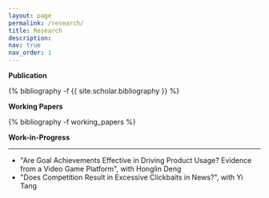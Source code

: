 ```yaml
---
layout: page
permalink: /research/
title: Research
description: 
nav: true
nav_order: 1
---
```

<!-- _pages/publications.md -->

<b>Publication</b>
<div class="publications">

{% bibliography -f {{ site.scholar.bibliography }} %}

</div>


<div class="publications">
<b>Working Papers</b>

{% bibliography -f working_papers %}

</div>


<b>Work-in-Progress</b>

-------

- "Are Goal Achievements Effective in Driving Product Usage? Evidence from a Video Game Platform", with Honglin Deng
- "Does Competition Result in Excessive Clickbaits in News?", with Yi Tang
